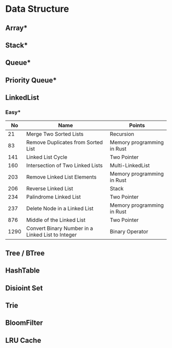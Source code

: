 # Data Structure

## Array*

## Stack*

## Queue*

## Priority Queue*

## LinkedList

### Easy*

| No   | Name                                              | Points                     |
|------|---------------------------------------------------|----------------------------|
| 21   | Merge Two Sorted Lists                            | Recursion                  |
| 83   | Remove Duplicates from Sorted List                | Memory programming in Rust |
| 141  | Linked List Cycle                                 | Two Pointer                |
| 160  | Intersection of Two Linked Lists                  | Multi-LinkedList           |
| 203  | Remove Linked List Elements                       | Memory programming in Rust |
| 206  | Reverse Linked List                               | Stack                      |
| 234  | Palindrome Linked List                            | Two Pointer                |
| 237  | Delete Node in a Linked List                      | Memory programming in Rust |
| 876  | Middle of the Linked List                         | Two Pointer                |
| 1290 | Convert Binary Number in a Linked List to Integer | Binary Operator            |

## Tree / BTree

## HashTable

## Disioint Set

## Trie

## BloomFilter

## LRU Cache

